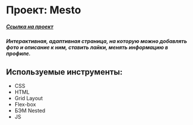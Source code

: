 # Проект: Mesto
##### [Ссылка на проект](https://jayweee.github.io/mesto/)
##### Интерактивная, адаптивная страница, на которую можно добавлять фото и описание к ним, ставить лайки, менять информацию в профиле.
## Используемые инструменты:
- CSS
- HTML
- Grid Layout
- Flex-box
- БЭМ Nested
- JS

